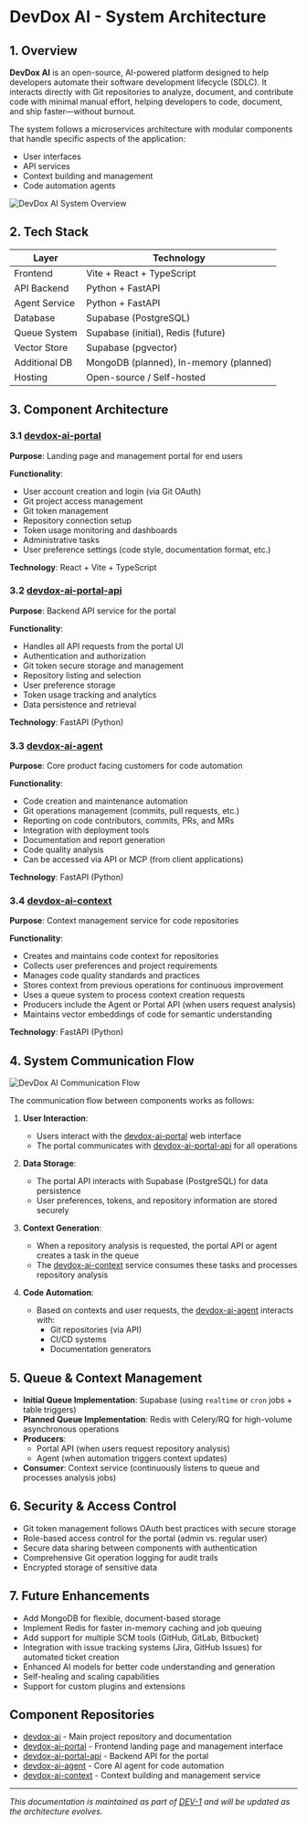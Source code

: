 # DevDox AI - System Architecture

## 1. Overview

**DevDox AI** is an open-source, AI-powered platform designed to help developers automate their software development lifecycle (SDLC). It interacts directly with Git repositories to analyze, document, and contribute code with minimal manual effort, helping developers to code, document, and ship faster—without burnout.

The system follows a microservices architecture with modular components that handle specific aspects of the application:
- User interfaces
- API services
- Context building and management
- Code automation agents

![DevDox AI System Overview](https://mermaid.ink/img/pako:eNp1ksFuwjAMhl_FyqlIewBpHDiFsY0DU6Vdpp5CStqitiFRkmoT4t1nQkdBbLmk_r78_nFSeSkaFZQo9LaTo6ZfI1urdK_UhjZw0GCW8UaOJsU6gUbGxnxfJ8T9E_oZ3QVRGW_EB0zxqxr7xsQHrsdNz5v8CW3EO8xvTj-3bYWF2z04xTnVy1yp0Xhq_K07tFrUHkqPjaSVNFm5WfgcSmCrRjqaRhivn06n5PgSF38u0o1PPMU4irlcNSY5Zxl-0DzLDzLwkh8zNWRG9a6Uh9k8kZ6j3Zb6C0oJHW2MtMjnHbwFz8OUe-jlIptPfOy31-7WuQxkbE-vUqgmxI0Jlc3jOUNZGXd_6sGtEjtFjUuJ0OW7NMU9m1QgvXKmwXn5HHtbYZCdUlgcRTPurcmJiA5nAZ-zL22BVaGwP_HEtfYY_0y8oi6k3QbjkCt_Jm-WS84hcTN8UFx-ATzTlvE?type=png)

## 2. Tech Stack

| Layer | Technology |
|-------|------------|
| Frontend | Vite + React + TypeScript |
| API Backend | Python + FastAPI |
| Agent Service | Python + FastAPI |
| Database | Supabase (PostgreSQL) |
| Queue System | Supabase (initial), Redis (future) |
| Vector Store | Supabase (pgvector) |
| Additional DB | MongoDB (planned), In-memory (planned) |
| Hosting | Open-source / Self-hosted |

## 3. Component Architecture

### 3.1 [devdox-ai-portal](https://github.com/montymobile1/devdox-ai-portal)

**Purpose**: Landing page and management portal for end users

**Functionality**:
- User account creation and login (via Git OAuth)
- Git project access management
- Git token management
- Repository connection setup
- Token usage monitoring and dashboards
- Administrative tasks
- User preference settings (code style, documentation format, etc.)

**Technology**: React + Vite + TypeScript

### 3.2 [devdox-ai-portal-api](https://github.com/montymobile1/devdox-ai-portal-api)

**Purpose**: Backend API service for the portal

**Functionality**:
- Handles all API requests from the portal UI
- Authentication and authorization
- Git token secure storage and management
- Repository listing and selection
- User preference storage
- Token usage tracking and analytics
- Data persistence and retrieval

**Technology**: FastAPI (Python)

### 3.3 [devdox-ai-agent](https://github.com/montymobile1/devdox-ai-agent)

**Purpose**: Core product facing customers for code automation

**Functionality**:
- Code creation and maintenance automation
- Git operations management (commits, pull requests, etc.)
- Reporting on code contributors, commits, PRs, and MRs
- Integration with deployment tools
- Documentation and report generation
- Code quality analysis
- Can be accessed via API or MCP (from client applications)

**Technology**: FastAPI (Python)

### 3.4 [devdox-ai-context](https://github.com/montymobile1/devdox-ai-context)

**Purpose**: Context management service for code repositories

**Functionality**:
- Creates and maintains code context for repositories
- Collects user preferences and project requirements
- Manages code quality standards and practices
- Stores context from previous operations for continuous improvement
- Uses a queue system to process context creation requests
- Producers include the Agent or Portal API (when users request analysis)
- Maintains vector embeddings of code for semantic understanding

**Technology**: FastAPI (Python)

## 4. System Communication Flow

![DevDox AI Communication Flow](https://mermaid.ink/img/pako:eNp1ksFuwjAMhl_FyqlI5QHTOHRiY1yQJu0y9RRSaItag6MkYhPi3edAR0FsuaT-vvz-cTJaSmvYMAzVttOjpF8je6N0r8WGNnCQoJbRRo4qwTqGRkbafF8nxP0z-hndBVEZbdgHTOGrGnlj4gOu1abn9f6ELuQd5ncnP7dtjlm63Qkn2ad6mSszGk-Nv3OHVrPaQemwkbQSJsg3C59BCdyoka7KkMavp9MpOr6E2Z-LdOMTT3EcRlwuGpOcs4w-aJ7l-xh4yZeZGjKjeleKY3qeSJdod1v1F5QCOtoYaeHMO_gIHocp99DLRTaf-MRvr91tcBnI2J5ehVBNiBsTKpvHc4GyMu7-1INbJXaKGpcSoctPaYqPbFKB9MqZBuflc-xthUH2SmBxFM24tzYnIjqcBXyevrQZVoXC_sSJ19rj_DPRirrQdhuMQ678mbxZLniKiZvhg-LyC09Nlmw?type=png)

The communication flow between components works as follows:

1. **User Interaction**:
   - Users interact with the [devdox-ai-portal](https://github.com/montymobile1/devdox-ai-portal) web interface
   - The portal communicates with [devdox-ai-portal-api](https://github.com/montymobile1/devdox-ai-portal-api) for all operations

2. **Data Storage**:
   - The portal API interacts with Supabase (PostgreSQL) for data persistence
   - User preferences, tokens, and repository information are stored securely

3. **Context Generation**:
   - When a repository analysis is requested, the portal API or agent creates a task in the queue
   - The [devdox-ai-context](https://github.com/montymobile1/devdox-ai-context) service consumes these tasks and processes repository analysis

4. **Code Automation**:
   - Based on contexts and user requests, the [devdox-ai-agent](https://github.com/montymobile1/devdox-ai-agent) interacts with:
     - Git repositories (via API)
     - CI/CD systems
     - Documentation generators

## 5. Queue & Context Management

- **Initial Queue Implementation**: Supabase (using `realtime` or `cron` jobs + table triggers)
- **Planned Queue Implementation**: Redis with Celery/RQ for high-volume asynchronous operations
- **Producers**: 
  - Portal API (when users request repository analysis)
  - Agent (when automation triggers context updates)
- **Consumer**: Context service (continuously listens to queue and processes analysis jobs)

## 6. Security & Access Control

- Git token management follows OAuth best practices with secure storage
- Role-based access control for the portal (admin vs. regular user)
- Secure data sharing between components with authentication
- Comprehensive Git operation logging for audit trails
- Encrypted storage of sensitive data

## 7. Future Enhancements

- Add MongoDB for flexible, document-based storage
- Implement Redis for faster in-memory caching and job queuing
- Add support for multiple SCM tools (GitHub, GitLab, Bitbucket)
- Integration with issue tracking systems (Jira, GitHub Issues) for automated ticket creation
- Enhanced AI models for better code understanding and generation
- Self-healing and scaling capabilities
- Support for custom plugins and extensions

## Component Repositories

- [devdox-ai](https://github.com/montymobile1/devdox-ai) - Main project repository and documentation
- [devdox-ai-portal](https://github.com/montymobile1/devdox-ai-portal) - Frontend landing page and management interface
- [devdox-ai-portal-api](https://github.com/montymobile1/devdox-ai-portal-api) - Backend API for the portal
- [devdox-ai-agent](https://github.com/montymobile1/devdox-ai-agent) - Core AI agent for code automation
- [devdox-ai-context](https://github.com/montymobile1/devdox-ai-context) - Context building and management service

---

*This documentation is maintained as part of [DEV-1](https://montyholding.atlassian.net/browse/DEV-1) and will be updated as the architecture evolves.*
